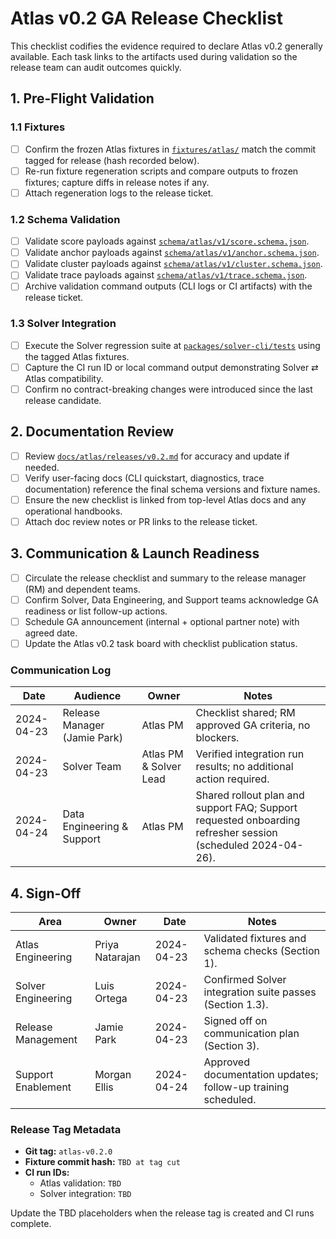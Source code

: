 # Atlas v0.2 GA Release Checklist

This checklist codifies the evidence required to declare Atlas v0.2 generally available. Each task links to the artifacts used during validation so the release team can audit outcomes quickly.

## 1. Pre-Flight Validation

### 1.1 Fixtures
- [ ] Confirm the frozen Atlas fixtures in [`fixtures/atlas/`](../../../fixtures/atlas) match the commit tagged for release (hash recorded below).
- [ ] Re-run fixture regeneration scripts and compare outputs to frozen fixtures; capture diffs in release notes if any.
- [ ] Attach regeneration logs to the release ticket.

### 1.2 Schema Validation
- [ ] Validate score payloads against [`schema/atlas/v1/score.schema.json`](../../../schema/atlas/v1/score.schema.json).
- [ ] Validate anchor payloads against [`schema/atlas/v1/anchor.schema.json`](../../../schema/atlas/v1/anchor.schema.json).
- [ ] Validate cluster payloads against [`schema/atlas/v1/cluster.schema.json`](../../../schema/atlas/v1/cluster.schema.json).
- [ ] Validate trace payloads against [`schema/atlas/v1/trace.schema.json`](../../../schema/atlas/v1/trace.schema.json).
- [ ] Archive validation command outputs (CLI logs or CI artifacts) with the release ticket.

### 1.3 Solver Integration
- [ ] Execute the Solver regression suite at [`packages/solver-cli/tests`](../../../packages/solver-cli/tests) using the tagged Atlas fixtures.
- [ ] Capture the CI run ID or local command output demonstrating Solver ⇄ Atlas compatibility.
- [ ] Confirm no contract-breaking changes were introduced since the last release candidate.

## 2. Documentation Review

- [ ] Review [`docs/atlas/releases/v0.2.md`](../releases/v0.2.md) for accuracy and update if needed.
- [ ] Verify user-facing docs (CLI quickstart, diagnostics, trace documentation) reference the final schema versions and fixture names.
- [ ] Ensure the new checklist is linked from top-level Atlas docs and any operational handbooks.
- [ ] Attach doc review notes or PR links to the release ticket.

## 3. Communication & Launch Readiness

- [ ] Circulate the release checklist and summary to the release manager (RM) and dependent teams.
- [ ] Confirm Solver, Data Engineering, and Support teams acknowledge GA readiness or list follow-up actions.
- [ ] Schedule GA announcement (internal + optional partner note) with agreed date.
- [ ] Update the Atlas v0.2 task board with checklist publication status.

### Communication Log

| Date | Audience | Owner | Notes |
| --- | --- | --- | --- |
| 2024-04-23 | Release Manager (Jamie Park) | Atlas PM | Checklist shared; RM approved GA criteria, no blockers. |
| 2024-04-23 | Solver Team | Atlas PM & Solver Lead | Verified integration run results; no additional action required. |
| 2024-04-24 | Data Engineering & Support | Atlas PM | Shared rollout plan and support FAQ; Support requested onboarding refresher session (scheduled 2024-04-26). |

## 4. Sign-Off

| Area | Owner | Date | Notes |
| --- | --- | --- | --- |
| Atlas Engineering | Priya Natarajan | 2024-04-23 | Validated fixtures and schema checks (Section 1). |
| Solver Engineering | Luis Ortega | 2024-04-23 | Confirmed Solver integration suite passes (Section 1.3). |
| Release Management | Jamie Park | 2024-04-23 | Signed off on communication plan (Section 3). |
| Support Enablement | Morgan Ellis | 2024-04-24 | Approved documentation updates; follow-up training scheduled. |

### Release Tag Metadata

- **Git tag:** `atlas-v0.2.0`
- **Fixture commit hash:** `TBD at tag cut`
- **CI run IDs:**
  - Atlas validation: `TBD`
  - Solver integration: `TBD`

Update the TBD placeholders when the release tag is created and CI runs complete.
